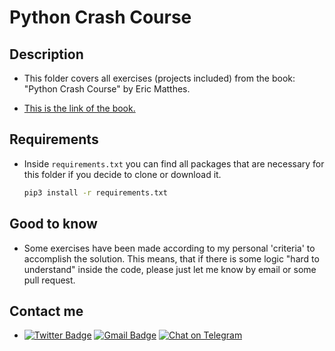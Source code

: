 # Python Crash Course

## Description

- This folder covers all exercises (projects included) from the book: "Python Crash Course" by Eric Matthes.

- [This is the link of the book.](https://nostarch.com/pythoncrashcourse2e)

## Requirements

- Inside `requirements.txt` you can find all packages that are necessary for this folder if you decide to clone or download it.

    ```sh
    pip3 install -r requirements.txt
    ```

## Good to know

- Some exercises have been made according to my personal 'criteria' to accomplish the solution. This means, that if there is some logic "hard to understand" inside the code, please just let me know by email or some pull request.

## Contact me

- [![Twitter Badge](https://img.shields.io/badge/-James_Noria-1ca0f1?style=flat-square&logo=twitter&logoColor=white&link=https://twitter.com/jamesnoria)](https://twitter.com/jamesnoria) [![Gmail Badge](https://img.shields.io/badge/-jamesnoria@gmail.com-c14438?style=flat-square&logo=Gmail&logoColor=white&link=mailto:jamesnoria@gmail.com)](mailto:jamesnoria@gmail.com) [![Chat on Telegram](https://img.shields.io/badge/Chat%20on-Telegram-brightgreen.svg)](https://t.me/jamesnoria)
